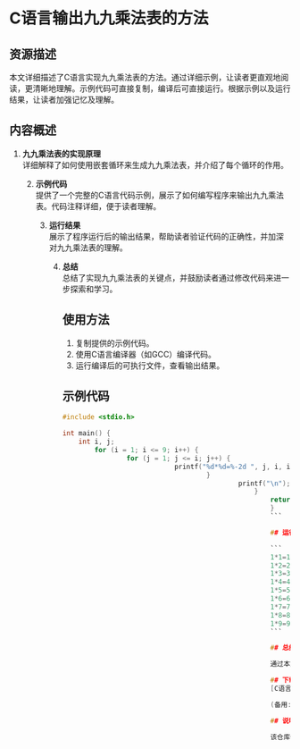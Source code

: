 # C语言输出九九乘法表的方法

## 资源描述

本文详细描述了C语言实现九九乘法表的方法。通过详细示例，让读者更直观地阅读，更清晰地理解。示例代码可直接复制，编译后可直接运行。根据示例以及运行结果，让读者加强记忆及理解。

## 内容概述

1. **九九乘法表的实现原理**  
   详细解释了如何使用嵌套循环来生成九九乘法表，并介绍了每个循环的作用。

   2. **示例代码**  
      提供了一个完整的C语言代码示例，展示了如何编写程序来输出九九乘法表。代码注释详细，便于读者理解。

      3. **运行结果**  
         展示了程序运行后的输出结果，帮助读者验证代码的正确性，并加深对九九乘法表的理解。

         4. **总结**  
            总结了实现九九乘法表的关键点，并鼓励读者通过修改代码来进一步探索和学习。

            ## 使用方法

            1. 复制提供的示例代码。
            2. 使用C语言编译器（如GCC）编译代码。
            3. 运行编译后的可执行文件，查看输出结果。

            ## 示例代码

            ```c
            #include <stdio.h>

            int main() {
                int i, j;
                    for (i = 1; i <= 9; i++) {
                            for (j = 1; j <= i; j++) {
                                        printf("%d*%d=%-2d ", j, i, i*j);
                                                }
                                                        printf("\n");
                                                            }
                                                                return 0;
                                                                }
                                                                ```

                                                                ## 运行结果

                                                                ```
                                                                1*1=1  
                                                                1*2=2  2*2=4  
                                                                1*3=3  2*3=6  3*3=9  
                                                                1*4=4  2*4=8  3*4=12 4*4=16 
                                                                1*5=5  2*5=10 3*5=15 4*5=20 5*5=25 
                                                                1*6=6  2*6=12 3*6=18 4*6=24 5*6=30 6*6=36 
                                                                1*7=7  2*7=14 3*7=21 4*7=28 5*7=35 6*7=42 7*7=49 
                                                                1*8=8  2*8=16 3*8=24 4*8=32 5*8=40 6*8=48 7*8=56 8*8=64 
                                                                1*9=9  2*9=18 3*9=27 4*9=36 5*9=45 6*9=54 7*9=63 8*9=72 9*9=81 
                                                                ```

                                                                ## 总结

                                                                通过本文的示例代码和运行结果，读者可以清晰地理解如何使用C语言实现九九乘法表。希望读者能够通过实践进一步加深对C语言编程的理解，并尝试修改代码以实现更多有趣的功能。

                                                                ## 下载链接
                                                                [C语言输出九九乘法表的方法](https://pan.quark.cn/s/e9e1152bc4dd) 

                                                                (备用: [备用下载](https://pan.baidu.com/s/1lyF1SXGxNQo_Fg2tr3xfzg?pwd=1234))

                                                                ## 说明

                                                                该仓库仅用于学习交流，请勿用于商业用途。
